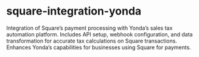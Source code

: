 # square-integration-yonda
Integration of Square’s payment processing with Yonda’s sales tax automation platform. Includes API setup, webhook configuration, and data transformation for accurate tax calculations on Square transactions. Enhances Yonda’s capabilities for businesses using Square for payments.
